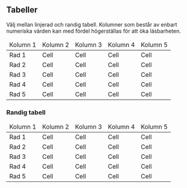 ## Tabeller
Välj mellan linjerad och randig tabell. Kolumner som består av enbart numeriska värden kan med fördel högerställas för att öka läsbarheten.

<div class="example-block bg-light">
    <table class="table">
        <thead>
            <td>Kolumn 1</td>
            <td>Kolumn 2</td>
            <td>Kolumn 3</td>
            <td>Kolumn 4</td>
            <td>Kolumn 5</td>
        </thead>
        <tr>
            <td>Rad 1</td>
            <td>Cell</td>
            <td>Cell</td>
            <td>Cell</td>
            <td>Cell</td>
        </tr>
        <tr>
            <td>Rad 2</td>
            <td>Cell</td>
            <td>Cell</td>
            <td>Cell</td>
            <td>Cell</td>
        </tr>
        <tr>
            <td>Rad 3</td>
            <td>Cell</td>
            <td>Cell</td>
            <td>Cell</td>
            <td>Cell</td>
        </tr>
        <tr>
            <td>Rad 4</td>
            <td>Cell</td>
            <td>Cell</td>
            <td>Cell</td>
            <td>Cell</td>
        </tr>
        <tr>
            <td>Rad 5</td>
            <td>Cell</td>
            <td>Cell</td>
            <td>Cell</td>
            <td>Cell</td>
        </tr>
    </table>
</div>

### Randig tabell


<div class="example-block bg-light">
    <table class="table table-striped">
        <thead>
            <td>Kolumn 1</td>
            <td>Kolumn 2</td>
            <td>Kolumn 3</td>
            <td>Kolumn 4</td>
            <td>Kolumn 5</td>
        </thead>
        <tr>
            <td>Rad 1</td>
            <td>Cell</td>
            <td>Cell</td>
            <td>Cell</td>
            <td>Cell</td>
        </tr>
        <tr>
            <td>Rad 2</td>
            <td>Cell</td>
            <td>Cell</td>
            <td>Cell</td>
            <td>Cell</td>
        </tr>
        <tr>
            <td>Rad 3</td>
            <td>Cell</td>
            <td>Cell</td>
            <td>Cell</td>
            <td>Cell</td>
        </tr>
        <tr>
            <td>Rad 4</td>
            <td>Cell</td>
            <td>Cell</td>
            <td>Cell</td>
            <td>Cell</td>
        </tr>
        <tr>
            <td>Rad 5</td>
            <td>Cell</td>
            <td>Cell</td>
            <td>Cell</td>
            <td>Cell</td>
        </tr>
    </table>
</div>

